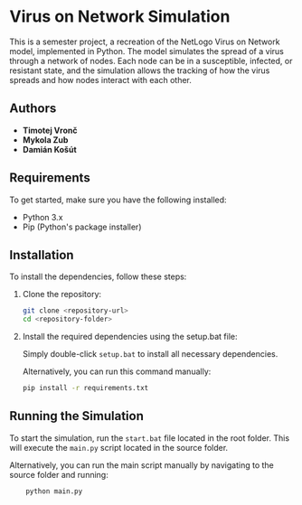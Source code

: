 # Virus on Network Simulation

This is a semester project, a recreation of the NetLogo Virus on Network model, implemented in Python. The model simulates the spread of a virus through a network of nodes. Each node can be in a susceptible, infected, or resistant state, and the simulation allows the tracking of how the virus spreads and how nodes interact with each other.

## Authors

- **Timotej Vronč**
- **Mykola Zub**
- **Damián Košút**
## Requirements

To get started, make sure you have the following installed:

- Python 3.x
- Pip (Python's package installer)

## Installation

To install the dependencies, follow these steps:

1. Clone the repository:

   ```bash
   git clone <repository-url>
   cd <repository-folder>
    ```
2. Install the required dependencies using the setup.bat file:

    Simply double-click `setup.bat` to install all necessary dependencies.

    Alternatively, you can run this command manually:
    ```bash
    pip install -r requirements.txt
    ```
## Running the Simulation
To start the simulation, run the `start.bat` file located in the root folder. This will execute the `main.py` script located in the source folder.

Alternatively, you can run the main script manually by navigating to the source folder and running:

```bash
    python main.py
```